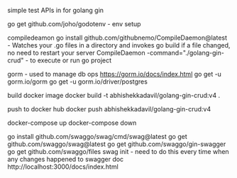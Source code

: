 
simple test APIs in for golang gin


go get github.com/joho/godotenv - env setup

compiledeamon
go install github.com/githubnemo/CompileDaemon@latest - Watches your .go files in a directory and invokes go build if a file changed, no need to restart your server
CompileDaemon -command="./golang-gin-crud" - to execute or run go project

gorm - used to manage db ops
https://gorm.io/docs/index.html
go get -u gorm.io/gorm
go get -u gorm.io/driver/postgres


build docker image
docker build -t abhishekkadavil/golang-gin-crud:v4 .    

push to docker hub
docker push abhishekkadavil/golang-gin-crud:v4

docker-compose up
docker-compose down


go install github.com/swaggo/swag/cmd/swag@latest
go get github.com/swaggo/swag@latest
go get github.com/swaggo/gin-swagger
go get github.com/swaggo/files
swag init - need to do this every time when any changes happened to swagger doc
http://localhost:3000/docs/index.html